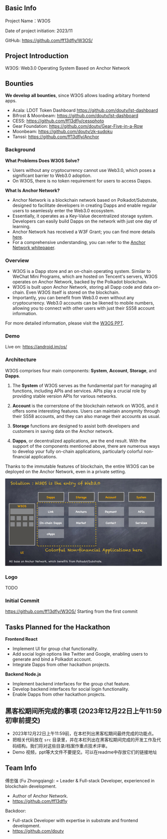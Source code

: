 ## Basic Info

Project Name：W3OS

Date of project initiation: 2023/11

GitHub: https://github.com/ff13dfly/W3OS/

## Project Introduction
W3OS: Web3.0 Operating System Based on Anchor Network

## Bounties
**We develop all bounties**, since W3OS allows loading arbitary frontend apps.

- Acala: LDOT Token Dashboard https://github.com/doutv/lst-dashboard
- Bifrost & Moonbeam: https://github.com/doutv/lst-dashboard
- CESS: https://github.com/ff13dfly/cessphoto
- Gear Foundation: https://github.com/doutv/Gear-Five-in-a-Row
- Moonbeam: https://github.com/doutv/zk-sudoku
- Tanssi: https://github.com/ff13dfly/Anchor

### Background
**What Problems Does W3OS Solve?**
- Users without any cryptocurrency cannot use Web3.0, which poses a significant barrier to Web3.0 adoption.
- On W3OS, there is no token requirement for users to access Dapps. 

**What Is Anchor Network?**
- Anchor Network is a blockchain network based on Polkadot/Substrate, designed to facilitate developers in creating Dapps and enable regular users to seamlessly enter the Web3.0 ecosystem.
- Essentially, it operates as a Key-Value decentralized storage system. Developers can easily build Dapps on the network with just one day of learning.
- Anchor Network has received a W3F Grant; you can find more details [here](https://github.com/w3f/Grants-Program/pull/1528).
- For a comprehensive understanding, you can refer to the [Anchor Network whitepaper](https://github.com/ff13dfly/EasyPolka/blob/main/anchor%20network/Anchor_Network_White_Paper_EN.md).

### Overview
- W3OS is a Dapp store and an on-chain operating system. Similar to WeChat Mini Programs, which are hosted on Tencent's servers, W3OS operates on Anchor Network, backed by the Polkadot blockchain.
- W3OS is built upon Anchor Network, storing all Dapp code and data on-chain. Even W3OS itself is stored on the blockchain.
- Importantly, you can benefit from Web3.0 even without any cryptocurrency. Web3.0 accounts can be likened to mobile numbers, allowing you to connect with other users with just their SS58 account information.

For more detailed information, please visit the [W3OS PPT](docs/W3OS_Overview.pdf).

### Demo
Live on: https://android.im/os/

### Architecture
W3OS comprises four main components: **System**, **Account**, **Storage**, and **Dapps**.

1. The **System** of W3OS serves as the fundamental part for managing all functions, including APIs and services. APIs play a crucial role by providing stable version APIs for various networks.

2. **Account** is the cornerstone of the blockchain network on W3OS, and it offers some interesting features. Users can maintain anonymity through their SS58 accounts, and they can also manage their accounts as usual.

3. **Storage** functions are designed to assist both developers and customers in saving data on the Anchor network.

4. **Dapps**, or decentralized applications, are the end result. With the support of the components mentioned above, there are numerous ways to develop your fully on-chain applications, particularly colorful non-financial applications.

Thanks to the immutable features of blockchain, the entire W3OS can be deployed on the Anchor Network, even in a private setting.

![Architecture](docs/architecture.png)

### Logo
TODO

### Initial Commit
https://github.com/ff13dfly/W3OS/ Starting from the first commit


## Tasks Planned for the Hackathon
**Frontend React**
- Implement UI for group chat functionality.
- Add social login options like Twitter and Google, enabling users to generate and bind a Polkadot account.
- Integrate Dapps from other hackathon projects.

**Backend Node.js**
- Implement backend interfaces for the group chat feature.
- Develop backend interfaces for social login functionality.
- Enable Dapps from other hackathon projects.

## 黑客松期间所完成的事项 (2023年12月22日上午11:59初审前提交)

- 2023年12月22日上午11:59前，在本栏列出黑客松期间最终完成的功能点。
- 把相关代码放在 `src` 目录里，并在本栏列出在黑客松期间完成的开发工作及代码结构。我们将对这些目录/档案作重点技术评审。
- Demo 视频，ppt等大文件不要提交。可以在readme中存放它们的链接地址

## Team Info
傅忠强 (Fu Zhongqiang):
= Leader & Full-stack Developer, experienced in blockchain development.
- Author of Anchor Network.
- https://github.com/ff13dfly

Backdoor:
- Full-stack Developer with expertise in substrate and frontend development.
- https://github.com/doutv

